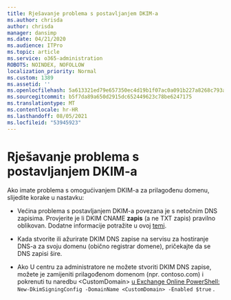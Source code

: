 ```yaml
---
title: Rješavanje problema s postavljanjem DKIM-a
ms.author: chrisda
author: chrisda
manager: dansimp
ms.date: 04/21/2020
ms.audience: ITPro
ms.topic: article
ms.service: o365-administration
ROBOTS: NOINDEX, NOFOLLOW
localization_priority: Normal
ms.custom: 1389
ms.assetid: ''
ms.openlocfilehash: 5a613321ed79e657350ec4d19b1f07ac0a091b227a8268c793a10edd9990d41f
ms.sourcegitcommit: b5f7da89a650d2915dc652449623c78be6247175
ms.translationtype: MT
ms.contentlocale: hr-HR
ms.lasthandoff: 08/05/2021
ms.locfileid: "53945923"
---
```

# <a name="fix-dkim-setup-issues"></a>Rješavanje problema s postavljanjem DKIM-a

Ako imate problema s omogućivanjem DKIM-a za prilagođenu domenu, slijedite korake u nastavku:

- Većina problema s postavljanjem DKIM-a povezana je s netočnim DNS zapisima. Provjerite je li DKIM CNAME **zapis** (a ne TXT zapis) pravilno oblikovan. Dodatne informacije potražite u ovoj [temi](https://docs.microsoft.com/microsoft-365/security/office-365-security/use-dkim-to-validate-outbound-email#steps-you-need-to-do-to-manually-set-up-dkim).

- Kada stvorite ili ažurirate DKIM DNS zapise na servisu za hostiranje DNS-a za svoju domenu (obično registrar domene), pričekajte da se DNS zapisi šire.

- Ako U centru za administratore ne možete stvoriti DKIM DNS zapise, možete je zamijeniti prilagođenom domenom (npr. contoso.com) i pokrenuti tu naredbu \<CustomDomain\> [u Exchange Online PowerShell:](https://docs.microsoft.com/powershell/exchange/exchange-online/connect-to-exchange-online-powershell/connect-to-exchange-online-powershell) `New-DkimSigningConfig -DomainName <CustomDomain> -Enabled $true` .
